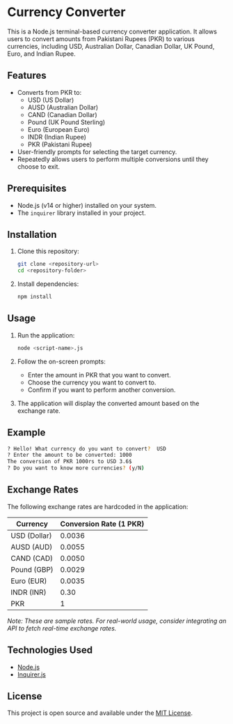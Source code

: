 
# Currency Converter

This is a Node.js terminal-based currency converter application. It allows users to convert amounts from Pakistani Rupees (PKR) to various currencies, including USD, Australian Dollar, Canadian Dollar, UK Pound, Euro, and Indian Rupee.

## Features

- Converts from PKR to:
  - USD (US Dollar)
  - AUSD (Australian Dollar)
  - CAND (Canadian Dollar)
  - Pound (UK Pound Sterling)
  - Euro (European Euro)
  - INDR (Indian Rupee)
  - PKR (Pakistani Rupee)
- User-friendly prompts for selecting the target currency.
- Repeatedly allows users to perform multiple conversions until they choose to exit.

## Prerequisites

- Node.js (v14 or higher) installed on your system.
- The `inquirer` library installed in your project.

## Installation

1. Clone this repository:
   ```bash
   git clone <repository-url>
   cd <repository-folder>
   ```

2. Install dependencies:
   ```bash
   npm install
   ```

## Usage

1. Run the application:
   ```bash
   node <script-name>.js
   ```

2. Follow the on-screen prompts:
   - Enter the amount in PKR that you want to convert.
   - Choose the currency you want to convert to.
   - Confirm if you want to perform another conversion.

3. The application will display the converted amount based on the exchange rate.

## Example

```bash
? Hello! What currency do you want to convert?  USD
? Enter the amount to be converted: 1000
The conversion of PKR 1000rs to USD 3.6$
? Do you want to know more currencies? (y/N)
```

## Exchange Rates

The following exchange rates are hardcoded in the application:

| Currency      | Conversion Rate (1 PKR) |
|---------------|--------------------------|
| USD (Dollar)  | 0.0036                  |
| AUSD (AUD)    | 0.0055                  |
| CAND (CAD)    | 0.0050                  |
| Pound (GBP)   | 0.0029                  |
| Euro (EUR)    | 0.0035                  |
| INDR (INR)    | 0.30                    |
| PKR           | 1                       |

*Note: These are sample rates. For real-world usage, consider integrating an API to fetch real-time exchange rates.*

## Technologies Used

- [Node.js](https://nodejs.org/)
- [Inquirer.js](https://github.com/SBoudrias/Inquirer.js)

## License

This project is open source and available under the [MIT License](LICENSE).
